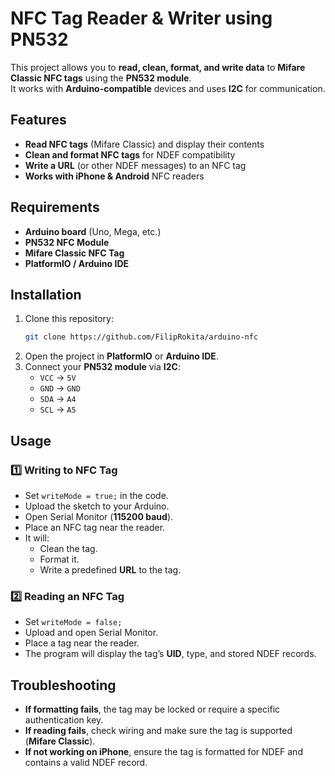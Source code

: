 # NFC Tag Reader & Writer using PN532

This project allows you to **read, clean, format, and write data** to **Mifare Classic NFC tags** using the **PN532 module**.  
It works with **Arduino-compatible** devices and uses **I2C** for communication.

## Features
- **Read NFC tags** (Mifare Classic) and display their contents
- **Clean and format NFC tags** for NDEF compatibility
- **Write a URL** (or other NDEF messages) to an NFC tag
- **Works with iPhone & Android** NFC readers

## Requirements
- **Arduino board** (Uno, Mega, etc.)
- **PN532 NFC Module**
- **Mifare Classic NFC Tag**
- **PlatformIO / Arduino IDE**

## Installation
1. Clone this repository:
   ```sh
   git clone https://github.com/FilipRokita/arduino-nfc
   ```
2. Open the project in **PlatformIO** or **Arduino IDE**.
3. Connect your **PN532 module** via **I2C**:
   - `VCC` → `5V`
   - `GND` → `GND`
   - `SDA` → `A4`
   - `SCL` → `A5`

## Usage
### **1️⃣ Writing to NFC Tag**
- Set `writeMode = true;` in the code.
- Upload the sketch to your Arduino.
- Open Serial Monitor (**115200 baud**).
- Place an NFC tag near the reader.
- It will:
  - Clean the tag.
  - Format it.
  - Write a predefined **URL** to the tag.

### **2️⃣ Reading an NFC Tag**
- Set `writeMode = false;`
- Upload and open Serial Monitor.
- Place a tag near the reader.
- The program will display the tag’s **UID**, type, and stored NDEF records.

## Troubleshooting
- **If formatting fails**, the tag may be locked or require a specific authentication key.
- **If reading fails**, check wiring and make sure the tag is supported (**Mifare Classic**).
- **If not working on iPhone**, ensure the tag is formatted for NDEF and contains a valid NDEF record.